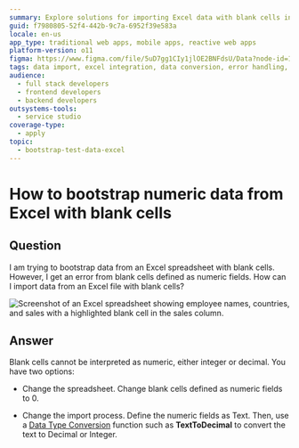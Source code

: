 ```yaml
---
summary: Explore solutions for importing Excel data with blank cells into OutSystems 11 (O11) by defining numeric fields as text and using data type conversion.
guid: f7980805-52f4-442b-9c7a-6952f39e583a
locale: en-us
app_type: traditional web apps, mobile apps, reactive web apps
platform-version: o11
figma: https://www.figma.com/file/5uD7gg1CIy1jlOE2BNFdsU/Data?node-id=147:325
tags: data import, excel integration, data conversion, error handling, data bootstrapping
audience:
  - full stack developers
  - frontend developers
  - backend developers
outsystems-tools:
  - service studio
coverage-type:
  - apply
topic:
  - bootstrap-test-data-excel
---
```


# How to bootstrap numeric data from Excel with blank cells

## Question

I am trying to bootstrap data from an Excel spreadsheet with blank cells. However, I get an error from blank cells defined as numeric fields. How can I import data from an Excel file with blank cells?

![Screenshot of an Excel spreadsheet showing employee names, countries, and sales with a highlighted blank cell in the sales column.](images/How-to-bootstrap-numeric-data-from-Excel-with-blank-cells_0.png "Excel Spreadsheet with Blank Cell")

## Answer

Blank cells cannot be interpreted as numeric, either integer or decimal. You have two options:

* Change the spreadsheet. Change blank cells defined as numeric fields to 0.

* Change the import process. Define the numeric fields as Text. Then, use a [Data Type Conversion](https://success.outsystems.com/Documentation/11/Reference/OutSystems_Language/Logic/Built-in_Functions/Data_Conversion) function such as **TextToDecimal** to convert the text to Decimal or Integer.

